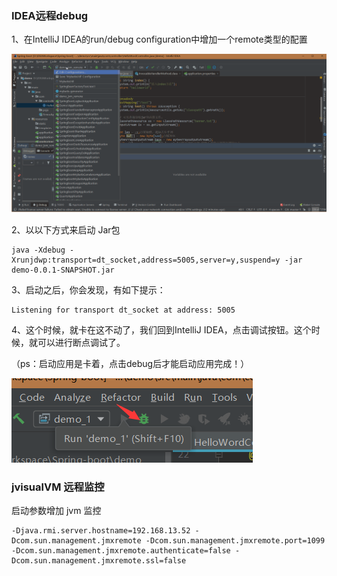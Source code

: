### IDEA远程debug

1、在IntelliJ IDEA的run/debug configuration中增加一个remote类型的配置

![](assets/remote-debug.gif)



2、以以下方式来启动 Jar包

```shell
java -Xdebug -Xrunjdwp:transport=dt_socket,address=5005,server=y,suspend=y -jar demo-0.0.1-SNAPSHOT.jar
```

3、启动之后，你会发现，有如下提示：

```shell
Listening for transport dt_socket at address: 5005
```

4、这个时候，就卡在这不动了，我们回到IntelliJ IDEA，点击调试按钮。这个时候，就可以进行断点调试了。

（ps：启动应用是卡着，点击debug后才能启动应用完成！）

![1554988102257](assets/1554988102257.png)



### jvisualVM 远程监控

启动参数增加 jvm 监控

```shell
-Djava.rmi.server.hostname=192.168.13.52 -Dcom.sun.management.jmxremote -Dcom.sun.management.jmxremote.port=1099 -Dcom.sun.management.jmxremote.authenticate=false -Dcom.sun.management.jmxremote.ssl=false
```

